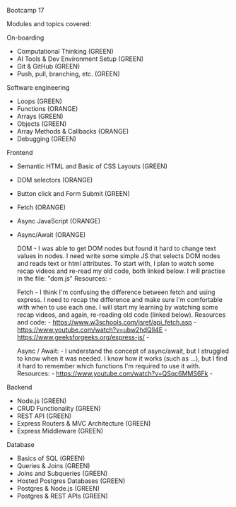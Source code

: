 
Bootcamp 17

Modules and topics covered:

On-boarding
- Computational Thinking (GREEN)
- AI Tools & Dev Environment Setup (GREEN)
- Git & GitHub (GREEN)
- Push, pull, branching, etc. (GREEN)

Software engineering
- Loops (GREEN)
- Functions (ORANGE)
- Arrays (GREEN)
- Objects (GREEN)
- Array Methods & Callbacks (ORANGE)
- Debugging (GREEN)

Frontend
- Semantic HTML and Basic of CSS Layouts (GREEN)
- DOM selectors (ORANGE)
- Button click and Form Submit (GREEN)
- Fetch (ORANGE)
- Async JavaScript (ORANGE)
- Async/Await (ORANGE)

    DOM
        - I was able to get DOM nodes but found it hard to change text values in nodes. I need write some simple JS that selects DOM nodes and reads text or html attributes. To start with, I plan to watch some recap videos and re-read my old code, both linked below. I will practise in the file: "dom.js"
      Resources:
        - 
        
    Fetch
        - I think I'm confusing the difference between fetch and using express. I need to recap the difference and make sure I'm comfortable with when to use each one. I will start my learning by watching some recap videos, and again, re-reading old code (linked below). 
      Resources and code:
        - https://www.w3schools.com/jsref/api_fetch.asp
        - https://www.youtube.com/watch?v=ubw2hdQIl4E
        - https://www.geeksforgeeks.org/express-js/
        - 

    Async / Await:
        - I understand the concept of async/await, but I struggled to know when it was needed. I know how it works (such as ...), but I find it hard to remember which functions I'm required to use it with.
      Resources:
        - https://www.youtube.com/watch?v=QSqc6MMS6Fk
        - 


Backend
- Node.js (GREEN)
- CRUD Functionality (GREEN)
- REST API (GREEN)
- Express Routers & MVC Architecture (GREEN)
- Express Middleware (GREEN)

Database
- Basics of SQL (GREEN)
- Queries & Joins (GREEN)
- Joins and Subqueries (GREEN)
- Hosted Postgres Databases (GREEN)
- Postgres & Node.js (GREEN)
- Postgres & REST APIs (GREEN)



